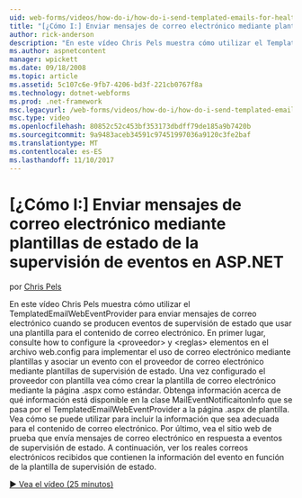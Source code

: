 ```yaml
---
uid: web-forms/videos/how-do-i/how-do-i-send-templated-emails-for-health-monitoring-events-in-aspnet
title: "[¿Cómo I:] Enviar mensajes de correo electrónico mediante plantillas para supervisar los eventos de ASP.NET de mantenimiento | Documentos de Microsoft"
author: rick-anderson
description: "En este vídeo Chris Pels muestra cómo utilizar el TemplatedEmailWebEventProvider para enviar mensajes de correo electrónico cuando producen eventos de supervisión de estado que usan una plantilla para t..."
ms.author: aspnetcontent
manager: wpickett
ms.date: 09/18/2008
ms.topic: article
ms.assetid: 5c107c6e-9fb7-4206-bd3f-221cb0767f8a
ms.technology: dotnet-webforms
ms.prod: .net-framework
msc.legacyurl: /web-forms/videos/how-do-i/how-do-i-send-templated-emails-for-health-monitoring-events-in-aspnet
msc.type: video
ms.openlocfilehash: 80852c52c453bf353173dbdff79de185a9b7420b
ms.sourcegitcommit: 9a9483aceb34591c97451997036a9120c3fe2baf
ms.translationtype: MT
ms.contentlocale: es-ES
ms.lasthandoff: 11/10/2017
---
```

<a name="how-do-i-send-templated-emails-for-health-monitoring-events-in-aspnet"></a>[¿Cómo I:] Enviar mensajes de correo electrónico mediante plantillas de estado de la supervisión de eventos en ASP.NET
====================
por [Chris Pels](https://twitter.com/chrispels)

En este vídeo Chris Pels muestra cómo utilizar el TemplatedEmailWebEventProvider para enviar mensajes de correo electrónico cuando se producen eventos de supervisión de estado que usar una plantilla para el contenido de correo electrónico. En primer lugar, consulte how to configure la &lt;proveedor&gt; y &lt;reglas&gt; elementos en el archivo web.config para implementar el uso de correo electrónico mediante plantillas y asociar un evento con el proveedor de correo electrónico mediante plantillas de supervisión de estado. Una vez configurado el proveedor con plantilla vea cómo crear la plantilla de correo electrónico mediante la página .aspx como estándar. Obtenga información acerca de qué información está disponible en la clase MailEventNotificaitonInfo que se pasa por el TemplatedEmailWebEventProvider a la página .aspx de plantilla. Vea cómo se puede utilizar para incluir la información que sea adecuada para el contenido de correo electrónico. Por último, vea el sitio web de prueba que envía mensajes de correo electrónico en respuesta a eventos de supervisión de estado. A continuación, ver los reales correos electrónicos recibidos que contienen la información del evento en función de la plantilla de supervisión de estado.

[&#9654; Vea el vídeo (25 minutos)](https://channel9.msdn.com/Blogs/ASP-NET-Site-Videos/how-do-i-send-templated-emails-for-health-monitoring-events-in-aspnet)
